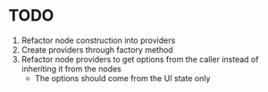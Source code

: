 # TODO

1. Refactor node construction into providers
1. Create providers through factory method
1. Refactor node providers to get options from the caller instead of inheriting it from the nodes
   - The options should come from the UI state only
